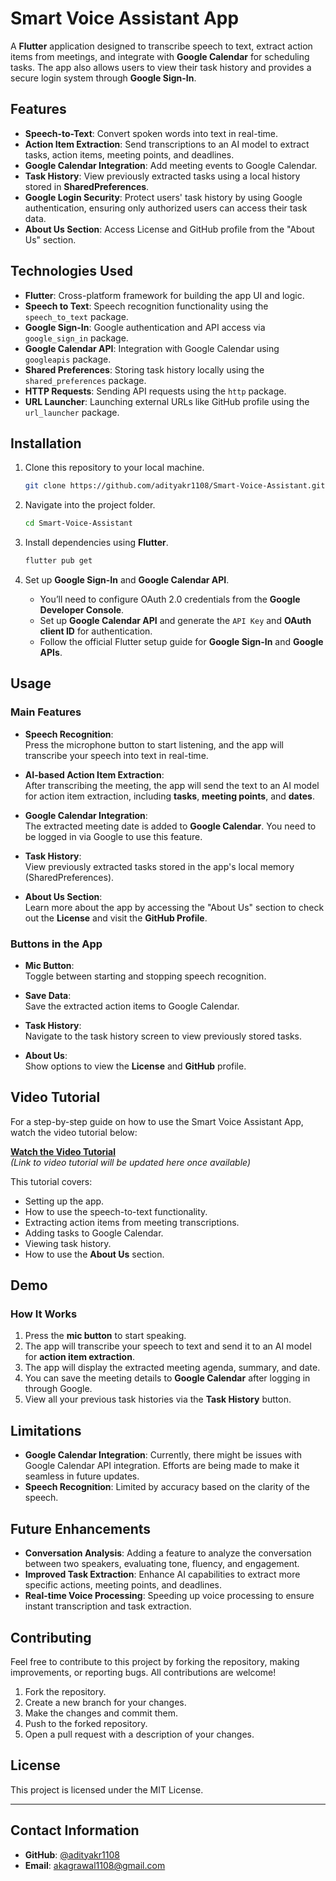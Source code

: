 # **Smart Voice Assistant App**

A **Flutter** application designed to transcribe speech to text, extract action items from meetings, and integrate with **Google Calendar** for scheduling tasks. The app also allows users to view their task history and provides a secure login system through **Google Sign-In**.

## **Features**

- **Speech-to-Text**: Convert spoken words into text in real-time.
- **Action Item Extraction**: Send transcriptions to an AI model to extract tasks, action items, meeting points, and deadlines.
- **Google Calendar Integration**: Add meeting events to Google Calendar.
- **Task History**: View previously extracted tasks using a local history stored in **SharedPreferences**.
- **Google Login Security**: Protect users' task history by using Google authentication, ensuring only authorized users can access their task data.
- **About Us Section**: Access License and GitHub profile from the "About Us" section.

## **Technologies Used**

- **Flutter**: Cross-platform framework for building the app UI and logic.
- **Speech to Text**: Speech recognition functionality using the `speech_to_text` package.
- **Google Sign-In**: Google authentication and API access via `google_sign_in` package.
- **Google Calendar API**: Integration with Google Calendar using `googleapis` package.
- **Shared Preferences**: Storing task history locally using the `shared_preferences` package.
- **HTTP Requests**: Sending API requests using the `http` package.
- **URL Launcher**: Launching external URLs like GitHub profile using the `url_launcher` package.

## **Installation**

1. Clone this repository to your local machine.

    ```bash
    git clone https://github.com/adityakr1108/Smart-Voice-Assistant.git
    ```

2. Navigate into the project folder.

    ```bash
    cd Smart-Voice-Assistant
    ```

3. Install dependencies using **Flutter**.

    ```bash
    flutter pub get
    ```

4. Set up **Google Sign-In** and **Google Calendar API**.

    - You’ll need to configure OAuth 2.0 credentials from the **Google Developer Console**.
    - Set up **Google Calendar API** and generate the `API Key` and **OAuth client ID** for authentication.
    - Follow the official Flutter setup guide for **Google Sign-In** and **Google APIs**.

## **Usage**

### Main Features

- **Speech Recognition**:  
  Press the microphone button to start listening, and the app will transcribe your speech into text in real-time.

- **AI-based Action Item Extraction**:  
  After transcribing the meeting, the app will send the text to an AI model for action item extraction, including **tasks**, **meeting points**, and **dates**.

- **Google Calendar Integration**:  
  The extracted meeting date is added to **Google Calendar**. You need to be logged in via Google to use this feature.

- **Task History**:  
  View previously extracted tasks stored in the app's local memory (SharedPreferences).

- **About Us Section**:  
  Learn more about the app by accessing the "About Us" section to check out the **License** and visit the **GitHub Profile**.

### Buttons in the App

- **Mic Button**:  
  Toggle between starting and stopping speech recognition.

- **Save Data**:  
  Save the extracted action items to Google Calendar.

- **Task History**:  
  Navigate to the task history screen to view previously stored tasks.

- **About Us**:  
  Show options to view the **License** and **GitHub** profile.

## **Video Tutorial**

For a step-by-step guide on how to use the Smart Voice Assistant App, watch the video tutorial below:

[**Watch the Video Tutorial**](#)  
*(Link to video tutorial will be updated here once available)*

This tutorial covers:

- Setting up the app.
- How to use the speech-to-text functionality.
- Extracting action items from meeting transcriptions.
- Adding tasks to Google Calendar.
- Viewing task history.
- How to use the **About Us** section.

## **Demo**

### How It Works

1. Press the **mic button** to start speaking.
2. The app will transcribe your speech to text and send it to an AI model for **action item extraction**.
3. The app will display the extracted meeting agenda, summary, and date.
4. You can save the meeting details to **Google Calendar** after logging in through Google.
5. View all your previous task histories via the **Task History** button.

## **Limitations**

- **Google Calendar Integration**: Currently, there might be issues with Google Calendar API integration. Efforts are being made to make it seamless in future updates.
- **Speech Recognition**: Limited by accuracy based on the clarity of the speech.

## **Future Enhancements**

- **Conversation Analysis**: Adding a feature to analyze the conversation between two speakers, evaluating tone, fluency, and engagement.
- **Improved Task Extraction**: Enhance AI capabilities to extract more specific actions, meeting points, and deadlines.
- **Real-time Voice Processing**: Speeding up voice processing to ensure instant transcription and task extraction.

## **Contributing**

Feel free to contribute to this project by forking the repository, making improvements, or reporting bugs. All contributions are welcome!

1. Fork the repository.
2. Create a new branch for your changes.
3. Make the changes and commit them.
4. Push to the forked repository.
5. Open a pull request with a description of your changes.

## **License**

This project is licensed under the MIT License.

---

## **Contact Information**

- **GitHub**: [@adityakr1108](https://github.com/adityakr1108)
- **Email**: akagrawal1108@gmail.com
